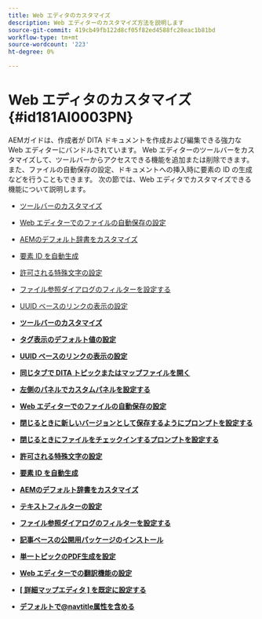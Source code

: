```yaml
---
title: Web エディタのカスタマイズ
description: Web エディターのカスタマイズ方法を説明します
source-git-commit: 419cb49fb122d8cf05f82ed4588fc28eac1b81bd
workflow-type: tm+mt
source-wordcount: '223'
ht-degree: 0%

---
```



# Web エディタのカスタマイズ {#id181AI0003PN}

AEMガイドは、作成者が DITA ドキュメントを作成および編集できる強力な Web エディターにバンドルされています。 Web エディターのツールバーをカスタマイズして、ツールバーからアクセスできる機能を追加または削除できます。 また、ファイルの自動保存の設定、ドキュメントへの挿入時に要素の ID の生成などを行うこともできます。 次の節では、Web エディタでカスタマイズできる機能について説明します。

- [ツールバーのカスタマイズ](conf-web-editor-customize-toolbar.md#)
- [Web エディターでのファイルの自動保存の設定](auto-save-in-editor.md#)
- [AEMのデフォルト辞書をカスタマイズ](customize-aem-custom-dictionary.md#)
- [要素 ID を自動生成](auto-generate-ids.md#)
- [許可される特殊文字の設定](conf-special-chars.md#)
- [ファイル参照ダイアログのフィルターを設定する](conf-custom-file-filters.md#)
- [UUID ベースのリンクの表示の設定](conf-uuid-based-links.md#)

- **[ツールバーのカスタマイズ](conf-web-editor-customize-toolbar.md)**

- **[タグ表示のデフォルト値の設定](configure-default-value-tags-view.md)**

- **[UUID ベースのリンクの表示の設定](conf-uuid-based-links.md)**

- **[同じタブで DITA トピックまたはマップファイルを開く](open-dita-files-same-tab.md)**

- **[左側のパネルでカスタムパネルを設定する](configure-custom-panel.md)**

- **[Web エディターでのファイルの自動保存の設定](auto-save-in-editor.md)**

- **[閉じるときに新しいバージョンとして保存するようにプロンプトを設定する](conf-save-as-new-version-close.md)**

- **[閉じるときにファイルをチェックインするプロンプトを設定する](conf-checkin-file-close.md)**

- **[許可される特殊文字の設定](conf-special-chars.md)**

- **[要素 ID を自動生成](auto-generate-ids.md)**

- **[AEMのデフォルト辞書をカスタマイズ](customize-aem-custom-dictionary.md)**

- **[テキストフィルターの設定](config-text-filters.md)**

- **[ファイル参照ダイアログのフィルターを設定する](conf-custom-file-filters.md)**

- **[記事ベースの公開用パッケージのインストール](configure-article-based-publishing.md)**

- **[単一トピックのPDF生成を設定](conf-pdf-generation-dita-ot.md)**

- **[Web エディターでの翻訳機能の設定](conf-translation-web-editor.md)**

- **[[ 詳細マップエディタ ] を既定に設定する](conf-map-editor.md)**

- **[デフォルトで@navtitle属性を含める](auto-add-navtitle.md)**


